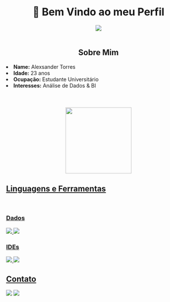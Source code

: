 <body>
  <div align="center">
    <h1> 👋 Bem Vindo ao meu Perfil</h1>
  <img align="center" src= "https://64.media.tumblr.com/0b858b695f0a332f2f9b212a9d9af9ec/tumblr_n3gd299LU91rq7boso1_500.gif" />
  </div>
<br>

<div>

  
<div>
<h2 align="center"> Sobre Mim </h2>
  <div align="center">

  </div>
<li>
 <b>Name:</b> Alexsander Torres
</li>
<li>
<b>Idade:</b> 23 anos
</li>
<li>
<b>Ocupação:</b> Estudante Universitário
</li>
<li>
<b>Interesses:</b> Análise de Dados & BI
</li>
<br><br><br>
<div align="center">
<a href="https://github.com/LeNinjaRed">

<img height="180em" src="https://github-readme-stats.vercel.app/api?username=LeNinjaRed&show_icons=true&theme=dracula&include_all_commits=true&count_private=true"/>
</div>
</div>

 <div>
   <h2>Linguagens e Ferramentas</h2>
   <br>
    <h3>Dados</h3>
   <img src="https://img.shields.io/badge/MySQL-00000F?style=for-the-badge&logo=mysql&logoColor=white" />
   <img src="https://img.shields.io/badge/Microsoft%20SQL%20Server-CC2927?style=for-the-badge&logo=microsoft%20sql%20server&logoColor=white" />
   <br>
   <h3>IDEs</h3>
   <img src="https://img.shields.io/badge/Visual_Studio_Code-0078D4?style=for-the-badge&logo=visual%20studio%20code&logoColor=white" />
   <img src="https://img.shields.io/badge/Visual_Studio-5C2D91?style=for-the-badge&logo=visual%20studio&logoColor=white" />
 </div>
  
<div>
  <h2>Contato</h2>
  <a href = "mailto:alexsandertlima@gmail.com"><img src="https://img.shields.io/badge/Gmail-D14836?style=for-the-badge&logo=gmail&logoColor=white"></a>
  <a href="https://www.linkedin.com/in/alexsander-t-lima" target="_blank"><img src="https://img.shields.io/badge/LinkedIn-0077B5?style=for-the-badge&logo=linkedin&logoColor=white"></a>   
</div>
</body>
